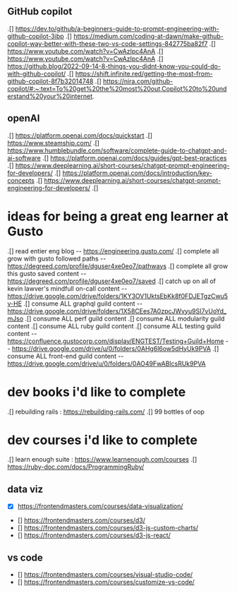 ## GitHub copilot

.[] https://dev.to/github/a-beginners-guide-to-prompt-engineering-with-github-copilot-3ibp
.[] https://medium.com/coding-at-dawn/make-github-copilot-way-better-with-these-two-vs-code-settings-842775ba82f7
.[] https://www.youtube.com/watch?v=CwAzIpc4AnA
.[] https://www.youtube.com/watch?v=CwAzIpc4AnA
.[] https://github.blog/2022-09-14-8-things-you-didnt-know-you-could-do-with-github-copilot/
.[] https://shift.infinite.red/getting-the-most-from-github-copilot-8f7b32014748
.[] https://nira.com/github-copilot/#:~:text=To%20get%20the%20most%20out,Copilot%20to%20understand%20your%20internet.

## openAI

.[] https://platform.openai.com/docs/quickstart
.[] https://www.steamship.com/
.[] https://www.humblebundle.com/software/complete-guide-to-chatgpt-and-ai-software
.[] https://platform.openai.com/docs/guides/gpt-best-practices
.[] https://www.deeplearning.ai/short-courses/chatgpt-prompt-engineering-for-developers/
.[] https://platform.openai.com/docs/introduction/key-concepts
.[] https://www.deeplearning.ai/short-courses/chatgpt-prompt-engineering-for-developers/
.[]

# ideas for being a great eng learner at Gusto

.[] read entier eng blog -- https://engineering.gusto.com/
.[] complete all grow with gusto followed paths -- https://degreed.com/profile/dguser4xe0eo7/pathways
.[] complete all grow this gusto saved content -- https://degreed.com/profile/dguser4xe0eo7/saved
.[] catch up on all of kevin lawver's mindfull on-call content -- https://drive.google.com/drive/folders/1KY3OV1UktsEbKk8f0FDJETgzCwu5v-HE
.[] consume ALL graphql guild content -- https://drive.google.com/drive/folders/1X58CEes7A0zpcJWvyu9SI7vUoYd_mJso
.[] consume ALL perf guild content
.[] consume ALL modularity guild content
.[] consume ALL ruby guild content
.[] consume ALL testing guild content -- https://confluence.gustocorp.com/display/ENGTEST/Testing+Guild+Home -- https://drive.google.com/drive/u/0/folders/0AHg6l6ow5dHyUk9PVA
.[] consume ALL front-end guild content -- https://drive.google.com/drive/u/0/folders/0AO49FwABlcsRUk9PVA

# dev books i'd like to complete

.[] rebuilding rails : https://rebuilding-rails.com/
.[] 99 bottles of oop

# dev courses i'd like to complete

.[] learn enough suite : https://www.learnenough.com/courses
.[] https://ruby-doc.com/docs/ProgrammingRuby/

## data viz

- [x] https://frontendmasters.com/courses/data-visualization/
- [] https://frontendmasters.com/courses/d3/
- [] https://frontendmasters.com/courses/d3-js-custom-charts/
- [] https://frontendmasters.com/courses/d3-js-react/

## vs code

- [] https://frontendmasters.com/courses/visual-studio-code/
- [] https://frontendmasters.com/courses/customize-vs-code/
